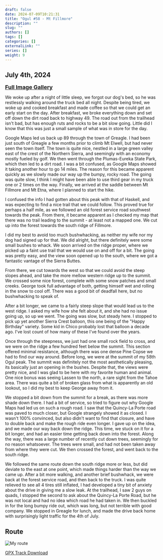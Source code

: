 ```yaml
---
draft: false
date: 2024-07-09T10:21:31
title: "Ogul #58 - Mt Fillmore"
description: ""
slug: ""
authors: []
tags: []
categories: []
externalLink: ""
series: []
weight: 9
---
```

## July 4th, 2024
<a href="../galleries/mt-fillmore-gallery/"><font size="4"><b>Full Image Gallery</b></font></a>

We woke up after a night of little sleep, we forgot our dog's bed, so he was restlessly walking around the truck bed all night. Despite being tired, we woke up and cooked breakfast and made coffee so that we could get an early start on the day. After breakfast, we broke everything down and set off down the dirt road back to highway 49. The road out from the trailhead isn't bad, but has enough ruts and rocks to be a bit slow going. Little did I know that this was just a small sample of what was in store for the day.

Google Maps led us back up 89 through the town of Greagle. I had been just south of Greagle a few months prior to climb Mt Elwell, but had never seen the town itself. The town is quite nice, nestled in a large green valley east of the crest of the Northern Sierra, and seemingly with an economy mostly fueled by golf. We then went through the Plumas-Eureka State Park, which then led to a dirt road. I was a bit confused, as Google Maps showed it taking another hour to go 14 miles. The reason for this became apparent quickly as we slowly made our way up the bumpy, rocky road. The going was quite slow, I think I might have been able to use third gear in my truck one or 2 times on the way. Finally, we arrived at the saddle between Mt Fillmore and Mt Etna, where I planned to start the hike.

I confused the info I had gotten about this peak with that of Haskell, and was expecting to find a nice trail that we could follow. This proved true for perhaps a half mile, as we followed an old forest service road southwest towards the peak. From there, it became apparent as I checked my map that there was no trail leading to the summit - at least not a mapped one. We cut up into the forest towards the south ridge of Fillmore.

I did my best to avoid too much bushwhacking, as neither my wife nor my dog had signed up for that. We did alright, but there definitely were some small bushes to whack. We soon arrived on the ridge proper, where we picked up a faint use trail that we would use on and off for a bit. The going was pretty easy, and the view soon opened up to the south, where we got a fantastic vantage of the Sierra Buttes. 

From there, we cut towards the west so that we could avoid the steep slopes ahead, and take the more mellow western ridge up to the summit. We crossed some nice forest, complete with some snow patches and small creeks. George took full advantage of both, getting himself wet and rolling in the snow to cool off. There was a good bit of deadfall here, but no bushwhacking to speak of. 

After a bit longer, we came to a fairly steep slope that would lead us to the west ridge. I asked my wife how she felt about it, and she had no issue going up, so up we went. The going was slow, but steady here. I stopped to pick up yet another Sierra Crest balloon, this one being of the "Happy Birthday" variety. Some kid in Chico probably lost that balloon a decade ago. I've lost count of how many of these I've found over the years.

Once through the steepness, we just had one small rock field to cross, and we were on the ridge a few hundred feet below the summit. This section offered minimal resistance, although there was one dense Pine Copse we had to find our way around. Before long, we were at the summit of my 58th Ogul peak. The summit was definitely not the most aesthetically pleasing, its basically just an opening in the bushes. Despite that, the views were pretty nice, and I was glad to be here with my favorite human and animal. One nice bonus was seeing Lassen to the north, a rare sight from the Tahoe area. There was quite a bit of broken glass from what is apparently an old lookout, so I did my best to keep George away from it. 

We stopped a bit down from the summit for a break, as there was more shade down there. I had a bit of service, so tried to figure out why Google Maps had led us on such a rough road. I saw that the Quincy-La Porte road was paved to much closer, but Google strangely showed it as closed. I wasn't 100% convinced, but also didn't want to find that closure, and have to double back and make the rough ride even longer. I gave up on the idea, and we made our way back down the ridge. This time, we stuck on it for a bit longer, and had an easier time getting back down into the forest. Along the way, there was a large number of recently cut down trees, seemingly for no reason whatsoever. The trees were small, and had not been taken away from where they were cut. We then crossed the forest, and went back to the south ridge. 

We followed the same route down the south ridge more or less, but did deviate to the east at one point, which made things harder than the way we came up. After a bit more walking, and another brief bushwhack, we were back at the forest service road, and then back to the truck. I was quite relieved to see all 4 tires still inflated, I had developed a tiny bit of anxiety about the drive in giving me a slow leak. At the trailhead, I saw 2 guys on quads, I stopped the second to ask about the Quincy-La Porte Road, but he was not local and had no idea which road he had taken in. We then buckled in for the long bumpy ride out, which was long, but not terrible with good company. We stopped in Greagle for lunch, and made the drive back home with surprisingly light traffic for the 4th of July. 

## Route
![My route](https://s3.us-west-1.wasabisys.com/web-assets/mt-fillmore-7-4-24/mt-fillmore_route.png?classes=shadow)

[GPX Track Download](https://s3.us-west-1.wasabisys.com/web-assets/mt-fillmore-7-4-24/mt-fillmore_route.gpx)